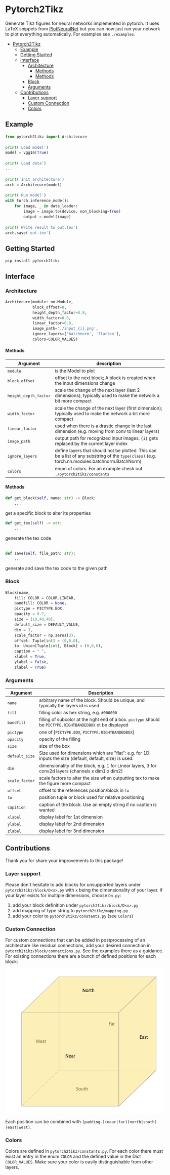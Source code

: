 # Pytorch2Tikz
[//]: # "[![DOI](https://zenodo.org/badge/DOI/10.5281/zenodo.2526396.svg)](https://doi.org/10.5281/zenodo.2526396)"

Generate Tikz figures for neural networks implemented in pytorch. It uses LaTeX snippets from [PlotNeuralNet](https://github.com/HarisIqbal88/PlotNeuralNet) but you can now just run your network to plot everything automatically. For examples see `./examples`.

- [Pytorch2Tikz](#pytorch2tikz)
  - [Example](#example)
  - [Getting Started](#getting-started)
  - [Interface](#interface)
    - [Architecture](#architecture)
      - [Methods](#methods)
      - [Methods](#methods-1)
    - [Block](#block)
    - [Arguments](#arguments)
  - [Contributions](#contributions)
    - [Layer support](#layer-support)
    - [Custom Connection](#custom-connection)
    - [Colors](#colors)


## Example

```python
from pytorch2tikz import Architecure

print('Load model')
model = vgg16(True)

print('Load data')
...

print('Init architecture')
arch = Architecure(model)

print('Run model')
with torch.inference_mode():
    for image, _ in data_loader:
        image = image.to(device, non_blocking=True)
        output = model(image)

print('Write result to out.tex')
arch.save('out.tex')
```

## Getting Started
```
pip install pytorch2tikz
```

## Interface

### Architecture

```python
Architecure(module: nn.Module,
            block_offset=8,
            height_depth_factor=0.8,
            width_factor=0.8,
            linear_factor=0.8,
            image_path='./input_{i}.png',
            ignore_layers=['batchnorm', 'flatten'],
            colors=COLOR_VALUES)
```

#### Methods
Argument | description
---------|-------------
`module` | is the Model to plot
`block_offset` | offset to the next block; A block is created when the input dimensions change
`height_depth_factor` | scale the change of the next layer (last 2 dimensions); typically used to make the network a bit more compact
`width_factor` | scale the change of the next layer (first dimension); typically used to make the network a bit more compact
`linear_factor` | used when there is a drastic change in the last dimension (e.g. moving from conv to linear layers)
`image_path` | output path for recognized input images. `{i}` gets replaced by the current layer index
`ignore_layers` | define layers that should not be plotted. This can be a list of any substring of the `type(class)` (e.g. torch.nn.modules.batchnorm.BatchNorm)
`colors` | enum of colors. For an example check out `./pytorch2tikz/constants`

#### Methods
```python
def get_block(self, name: str) -> Block:
    ...
```

get a specific block to alter its properties

```python
def get_tex(self) -> str:
    ...
```

generate the tex code

```python
    
def save(self, file_path: str):
    ...
```

generate and save the tex code to the given path

### Block

```python
Block(name,
    fill: COLOR = COLOR.LINEAR,
    bandfill: COLOR = None,
    pictype = PICTYPE.BOX,
    opacity = 0.7,
    size = (10,40,40),
    default_size = DEFAULT_VALUE,
    dim = 3,
    scale_factor = np.zeros(3),
    offset: Tuple[int] = (0,0,0),
    to: Union[Tuple[int], Block] = (0,0,0),
    caption = " ",
    xlabel = True,
    ylabel = False,
    zlabel = True)
```

### Arguments

Argument | Description
---------|------------
`name`   | arbitrary name of the block. Should be unique, and typically the layers id is used
`fill`   | filling color as hex string, e.g. `#000000`
`bandfill`| filling of subcolor at the right end of a box. `pictype` should be `PICTYPE.RIGHTBANDEDBOX` ot be displayed
`pictype` | one of [`PICTYPE.BOX`, `PICTYPE.RIGHTBANDEDBOX`]
`opacity` | opacity of the filling
`size`    | size of the box
`default_size` | Size used for dimensions which are "flat": e.g. for 1D inputs the size (default, default, size) is used.
`dim`     | dimensionality of the block, e.g. 1 for Linear layers, 3 for conv2d layers (channels x dim1 x dim2)
`scale_factor` | scale factors to alter the size when outputting tex to make the figure more compact
`offset` | offset to the references position/block in `to`
`to`     | position tuple or block used for relative positioning
`capition`| caption of the block. Use an empty string if no caption is wanted
`xlabel` | display label for 1st dimension
`ylabel` | display label for 2nd dimension
`zlabel` | display label for 3nd dimension

## Contributions

Thank you for share your improvements to this package!

### Layer support
Please don't hesitate to add blocks for unsupported layers under `pytorch2tikz/block/D<x>.py` with `x` being the dimensionality of your layer. If your layer exists for multiple dimensions, choose `Dn.py`:

1. add your block definition under `pytorch2tikz/block/D<x>.py`
2. add mapping of type string to `pytorch2tikz/mapping.py`
3. add your color to `pytorch2tikz/constants.py` (see `Colors`)

### Custom Connection
For custom connections that can be added in postprocessing of an architecture like residual connections, add your desired connection in `pytorch2tikz/block/connections.py`. See the examples there as a guidance. For existing connections there are a bunch of defined positions for each block:

![](docs/landmarks.png)

Each position can be combined with `(padding-)(near|far)(north|south)(east|west)`.

### Colors

Colors are defined in `pytorch2tikz/constants.py`. For each color there must exist an entry in the enum `COLOR` and the defined value in the Dict `COLOR_VALUES`. Make sure your color is easily distinguishable from other layers.